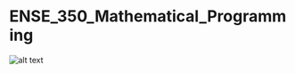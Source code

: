 # ENSE_350_Mathematical_Programming
![alt text](https://github.com/oscar666666/ENSE_350_Mathematical_Programming/blob/master/assert/IMG_20190303_204033.jpg)
